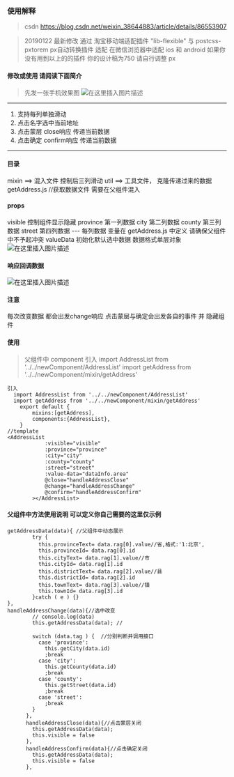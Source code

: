 ### 使用解释

> csdn https://blog.csdn.net/weixin_38644883/article/details/86553907

>20190122
>最新修改 通过 淘宝移动端适配插件 "lib-flexible" 与 postcss-pxtorem px自动转换插件 适配 在微信浏览器中适配 ios 和 android
> 如果你没有用到以上的的插件 你的设计稿为750 请自行调整 px

#### 修改或使用 请阅读下面简介

> 先发一张手机效果图
![在这里插入图片描述](https://img-blog.csdnimg.cn/20190119161037802.png?x-oss-process=image/watermark,type_ZmFuZ3poZW5naGVpdGk,shadow_10,text_aHR0cHM6Ly9ibG9nLmNzZG4ubmV0L3dlaXhpbl8zODY0NDg4Mw==,size_16,color_FFFFFF,t_70)
---
 1. 支持每列单独滑动
 2. 点击名字选中当前地址
 3. 点击蒙层 close响应 传递当前数据
 4. 点击确定 confirm响应 传递当前数据
 ---
#### 目录
 mixin ==> 混入文件 控制后三列滑动
 util ==> 工具文件， 克隆传递过来的数据
 getAddress.js  //获取数据文件 需要在父组件混入
 
#### props
visible 控制组件显示隐藏
province  第一列数据 
city 第二列数据
county 第三列数据
street 第四列数据
--- 每列数据 变量在 getAddress.js 中定义 请确保父组件中不予起冲突
 valueData 初始化默认选中数据  数据格式单层对象
 ![在这里插入图片描述](https://img-blog.csdnimg.cn/20190119161952788.png)
#### 响应回调数据
![在这里插入图片描述](https://img-blog.csdnimg.cn/20190119162215552.png)

#### 注意
每次改变数据 都会出发change响应
点击蒙层与确定会出发各自的事件 并 隐藏组件 

####  使用
> 父组件中 component 引入
>   import AddressList from '../../newComponent/AddressList'
  import getAddress from '../../newComponent/mixin/getAddress'
```
引入
  import AddressList from '../../newComponent/AddressList'
  import getAddress from '../../newComponent/mixin/getAddress'
    export default {
	 	mixins:[getAddress],
		components:{AddressList},
	}
//template
<AddressList
			:visible="visible"
			:province="province"
			:city="city"
			:county="county"
			:street="street"
			:value-data="dataInfo.area"
			@close="handleAddressClose"
			@change="handleAddressChange"
			@confirm="handleAddressConfirm"
		></AddressList>
```
#### 父组件中方法使用说明 可以定义你自己需要的这里仅示例
```
getAddressData(data){ //父组件中动态展示
        try {
          this.provinceText= data.rag[0].value//省,格式:'1:北京',
          this.provinceId= data.rag[0].id
          this.cityText= data.rag[1].value//市
          this.cityId= data.rag[1].id
          this.districtText= data.rag[2].value//县
          this.districtId= data.rag[2].id
          this.townText= data.rag[3].value//镇
          this.townId= data.rag[3].id
        }catch ( e ) {}
},
handleAddressChange(data){//选中改变
        // console.log(data)
        this.getAddressData(data); //

        switch (data.tag ) {  //分别判断并调用接口
          case 'province':
            this.getCity(data.id)
            ;break
          case 'city':
            this.getCounty(data.id)
            ;break
          case 'county':
            this.getStreet(data.id)
            ;break
          case 'street':
            ;break
        }
      },
      handleAddressClose(data){//点击蒙层关闭
        this.getAddressData(data);
		this.visible = false
      },
      handleAddressConfirm(data){//点击确定关闭
        this.getAddressData(data);
        this.visible = false
      },
```